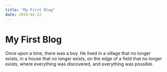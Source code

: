 ```yaml
---
title: "My First Blog"
date: 2019-02-22
---
```

# My First Blog
  Once upon a time, there was a boy. He lived in a village that no longer exists, in a house that no longer exists, on the edge of a field that no longer exists, where everything was discovered, and everything was possible.

